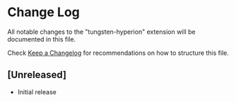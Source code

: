 # Change Log

All notable changes to the "tungsten-hyperion" extension will be documented in this file.

Check [Keep a Changelog](http://keepachangelog.com/) for recommendations on how to structure this file.

## [Unreleased]

- Initial release
